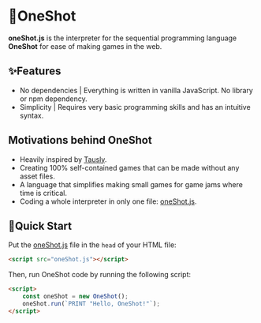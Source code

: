 # 🏹OneShot
**oneShot.js** is the interpreter for the sequential programming language **OneShot** for ease of making games in the web.

## ✨Features
- No dependencies | Everything is written in vanilla JavaScript. No library or npm dependency.
- Simplicity | Requires very basic programming skills and has an intuitive syntax. 

## Motivations behind OneShot
- Heavily inspired by [Tausly](https://github.com/themelektaus/tausly).
- Creating 100% self-contained games that can be made without any asset files.
- A language that simplifies making small games for game jams where time is critical. 
- Coding a whole interpreter in only one file: [oneShot.js](https://github.com/mfkucuk/oneShot/blob/main/oneShot.js).

## 🚀Quick Start
Put the [oneShot.js](https://github.com/mfkucuk/oneShot/blob/main/oneShot.js) file in the `head` of your HTML file:
```html
<script src="oneShot.js"></script>
```

Then, run OneShot code by running the following script:
```html
<script>
    const oneShot = new OneShot();
    oneShot.run(`PRINT "Hello, OneShot!"`);
</script>
```
